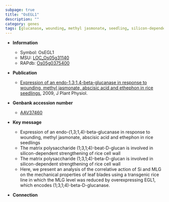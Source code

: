 ```yaml
---
subpage: true
title: "OsEGL1"
description: ""
category: genes
tags: [glucanase, wounding, methyl jasmonate, seedling, silicon-dependent strengthening of rice cell wall, silicon, cell wall]
---
```


* **Information**  
    + Symbol: OsEGL1  
    + MSU: [LOC_Os05g31140](http://rice.plantbiology.msu.edu/cgi-bin/ORF_infopage.cgi?orf=LOC_Os05g31140)  
    + RAPdb: [Os05g0375400](http://rapdb.dna.affrc.go.jp/viewer/gbrowse_details/irgsp1?name=Os05g0375400)  

* **Publication**  
    + [Expression of an endo-1,3;1,4-beta-glucanase in response to wounding, methyl jasmonate, abscisic acid and ethephon in rice seedlings](http://www.ncbi.nlm.nih.gov/pubmed?term=Expression+of+an+endo-1,3;1,4-beta-glucanase+in+response+to+wounding,+methyl+jasmonate,+abscisic+acid+and+ethephon+in+rice+seedlings%5BTitle%5D), 2009, J Plant Physiol.

* **Genbank accession number**  
    + [AAV37460](http://www.ncbi.nlm.nih.gov/nuccore/AAV37460)

* **Key message**  
    + Expression of an endo-(1,3;1,4)-beta-glucanase in response to wounding, methyl jasmonate, abscisic acid and ethephon in rice seedlings
    + The matrix polysaccharide (1;3,1;4)-beat-D-glucan is involved in silicon-dependent strengthening of rice cell wall
    + The matrix polysaccharide (1;3,1;4)-beta-D-glucan is involved in silicon-dependent strengthening of rice cell wall
    + Here, we present an analysis of the correlative action of Si and MLG on the mechanical properties of leaf blades using a transgenic rice line in which the MLG level was reduced by overexpressing EGL1, which encodes (1;3,1;4)-beta-D-glucanase.

* **Connection**  



